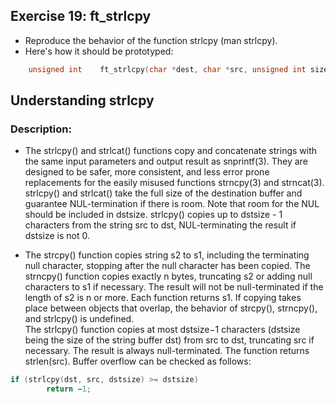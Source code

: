 ## Exercise 19: ft_strlcpy
- Reproduce the behavior of the function strlcpy (man strlcpy).
- Here's how it should be prototyped:
```C
	unsigned int	ft_strlcpy(char *dest, char *src, unsigned int size);
```

## Understanding strlcpy
### Description:
- The strlcpy() and strlcat() functions copy and concatenate strings with the same input parameters and output result as snprintf(3).  They are designed to be safer, more consistent, and less error prone replacements for the easily misused functions strncpy(3) and strncat(3). strlcpy() and strlcat() take the full size of the destination buffer and guarantee NUL-termination if there is room.  Note that room for the NUL should be included in dstsize. strlcpy() copies up to dstsize - 1 characters from the string src to dst, NUL-terminating the result if dstsize is not 0.

- The strcpy() function copies string s2 to s1, including the terminating null character, stopping after the null character has been copied. The strncpy() function copies exactly n bytes, truncating s2 or adding null characters to s1 if necessary. The result will not be null-terminated if the length of s2 is n or more. Each function returns s1. If copying takes place between objects that overlap, the behavior of strcpy(), strncpy(), and strlcpy() is undefined.\
The strlcpy() function copies at most dstsize−1 characters (dstsize being the size of the string buffer dst) from src to dst, truncating src if necessary. The result is always null-terminated. The function returns strlen(src). Buffer overflow can be checked as follows:
```C
if (strlcpy(dst, src, dstsize) >= dstsize)
        return −1;
```


